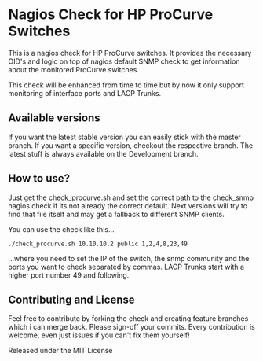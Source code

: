 # Nagios Check for HP ProCurve Switches

This is a nagios check for HP ProCurve switches. It provides the necessary OID's and logic on top of nagios default SNMP check to get information about the monitored ProCurve switches.

This check will be enhanced from time to time but by now it only support monitoring of interface ports and LACP Trunks.

## Available versions

If you want the latest stable version you can easily stick with the master branch. If you want a specific version, checkout the respective branch.
The latest stuff is always available on the Development branch.

## How to use?

Just get the check_procurve.sh and set the correct path to the check_snmp nagios check if its not already the correct default.
Next versions will try to find that file itself and may get a fallback to different SNMP clients.

You can use the check like this...

`./check_procurve.sh 10.10.10.2 public 1,2,4,8,23,49`

...where you need to set the IP of the switch, the snmp community and the ports you want to check separated by commas.
LACP Trunks start with a higher port number 49 and following.

## Contributing and License

Feel free to contribute by forking the check and creating feature branches which i can merge back. Please sign-off your commits. Every contribution is welcome, even just issues if you can't fix them yourself!

Released under the MIT License
